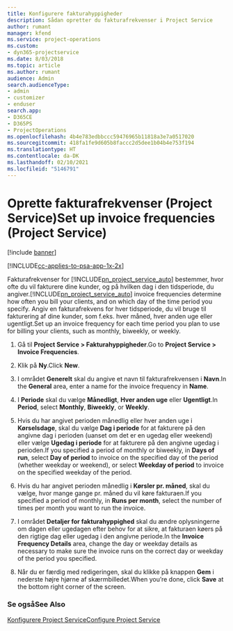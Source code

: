 ```yaml
---
title: Konfigurere fakturahyppigheder
description: Sådan opretter du fakturafrekvenser i Project Service
author: rumant
manager: kfend
ms.service: project-operations
ms.custom:
- dyn365-projectservice
ms.date: 8/03/2018
ms.topic: article
ms.author: rumant
audience: Admin
search.audienceType:
- admin
- customizer
- enduser
search.app:
- D365CE
- D365PS
- ProjectOperations
ms.openlocfilehash: 4b4e783edbbccc59476965b11818a3e7a0517020
ms.sourcegitcommit: 418fa1fe9d605b8faccc2d5dee1b04b4e753f194
ms.translationtype: HT
ms.contentlocale: da-DK
ms.lasthandoff: 02/10/2021
ms.locfileid: "5146791"
---
```

# <a name="set-up-invoice-frequencies-project-service"></a><span data-ttu-id="b04de-103">Oprette fakturafrekvenser (Project Service)</span><span class="sxs-lookup"><span data-stu-id="b04de-103">Set up invoice frequencies (Project Service)</span></span>

[!include [banner](../includes/psa-now-project-operations.md)]

[!INCLUDE[cc-applies-to-psa-app-1x-2x](../includes/cc-applies-to-psa-app-1x-2x.md)]

<span data-ttu-id="b04de-104">Fakturafrekvenser for [!INCLUDE[pn_project_service_auto](../includes/pn-project-service-auto.md)] bestemmer, hvor ofte du vil fakturere dine kunder, og på hvilken dag i den tidsperiode, du angiver.</span><span class="sxs-lookup"><span data-stu-id="b04de-104">[!INCLUDE[pn_project_service_auto](../includes/pn-project-service-auto.md)] invoice frequencies determine how often you bill your clients, and on which day of the time period you specify.</span></span> <span data-ttu-id="b04de-105">Angiv en fakturafrekvens for hver tidsperiode, du vil bruge til fakturering af dine kunder, som f.eks. hver måned, hver anden uge eller ugentligt.</span><span class="sxs-lookup"><span data-stu-id="b04de-105">Set up an invoice frequency for each time period you plan to use for billing your clients, such as monthly, biweekly, or weekly.</span></span>  
  
1.  <span data-ttu-id="b04de-106">Gå til **Project Service > Fakturahyppigheder**.</span><span class="sxs-lookup"><span data-stu-id="b04de-106">Go to **Project Service > Invoice Frequencies**.</span></span>  
  
2.  <span data-ttu-id="b04de-107">Klik på **Ny**.</span><span class="sxs-lookup"><span data-stu-id="b04de-107">Click **New**.</span></span>  
  
3.  <span data-ttu-id="b04de-108">I området **Generelt** skal du angive et navn til fakturafrekvensen i **Navn**.</span><span class="sxs-lookup"><span data-stu-id="b04de-108">In the **General** area, enter a name for the invoice frequency in **Name**.</span></span>  
  
4.  <span data-ttu-id="b04de-109">I **Periode** skal du vælge **Månedligt**, **Hver anden uge** eller **Ugentligt**.</span><span class="sxs-lookup"><span data-stu-id="b04de-109">In **Period**, select **Monthly**, **Biweekly**, or **Weekly**.</span></span>  
  
5.  <span data-ttu-id="b04de-110">Hvis du har angivet perioden månedlig eller hver anden uge i **Kørselsdage**, skal du vælge **Dag i periode** for at fakturere på den angivne dag i perioden (uanset om det er en ugedag eller weekend) eller vælge **Ugedag i periode** for at fakturere på den angivne ugedag i perioden.</span><span class="sxs-lookup"><span data-stu-id="b04de-110">If you specified a period of monthly or biweekly, in **Days of run**, select **Day of period** to invoice on the specified day of the period (whether weekday or weekend), or select **Weekday of period** to invoice on the specified weekday of the period.</span></span>  
  
6.  <span data-ttu-id="b04de-111">Hvis du har angivet perioden månedlig i **Kørsler pr. måned**, skal du vælge, hvor mange gange pr. måned du vil køre fakturaen.</span><span class="sxs-lookup"><span data-stu-id="b04de-111">If you specified a period of monthly, in **Runs per month**, select the number of times per month you want to run the invoice.</span></span>  
  
7.  <span data-ttu-id="b04de-112">I området **Detaljer for fakturahyppighed** skal du ændre oplysningerne om dagen eller ugedagen efter behov for at sikre, at fakturaen køers på den rigtige dag eller ugedag i den angivne periode.</span><span class="sxs-lookup"><span data-stu-id="b04de-112">In the **Invoice Frequency Details** area, change the day or weekday details as necessary to make sure the invoice runs on the correct day or weekday of the period you specified.</span></span>  
  
8.  <span data-ttu-id="b04de-113">Når du er færdig med redigeringen, skal du klikke på knappen **Gem** i nederste højre hjørne af skærmbilledet.</span><span class="sxs-lookup"><span data-stu-id="b04de-113">When you’re done, click **Save** at the bottom right corner of the screen.</span></span>  
  
### <a name="see-also"></a><span data-ttu-id="b04de-114">Se også</span><span class="sxs-lookup"><span data-stu-id="b04de-114">See Also</span></span>  
 [<span data-ttu-id="b04de-115">Konfigurere Project Service</span><span class="sxs-lookup"><span data-stu-id="b04de-115">Configure Project Service</span></span>](../psa/configure.md)
